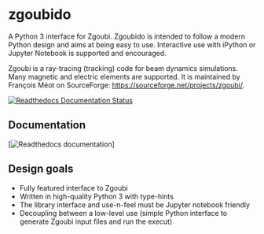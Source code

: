 # zgoubido
A Python 3 interface for Zgoubi. Zgoubido is intended to follow a modern Python design and aims at being easy to use. Interactive use with iPython or Jupyter Notebook is supported and encouraged.

Zgoubi is a ray-tracing (tracking) code for beam dynamics simulations. Many magnetic and electric elements are supported. It is maintained by François Méot on SourceForge: https://sourceforge.net/projects/zgoubi/.

[![Readthedocs Documentation Status](https://readthedocs.org/projects/zgoubidoo/badge/?version=latest)](https://zgoubidoo.readthedocs.io/en/latest/?badge=latest)

## Documentation

[![Readthedocs documentation](https://zgoubidoo.readthedocs.io)]

## Design goals

- Fully featured interface to Zgoubi
- Written in high-quality Python 3 with type-hints
- The library interface and use-n-feel must be Jupyter notebook friendly
- Decoupling between a low-level use (simple Python interface to generate Zgoubi input files and run the execut)
